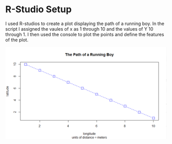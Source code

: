 # R-Studio Setup
I used R-studios to create a plot displaying the path of a running boy. In the script I assigned the vaules of x as 1 through 10 and the values of Y 10 through 1. I then used the console to plot the points and define the features of the plot.

![](Capture.PNG)
